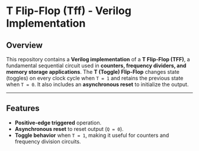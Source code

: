 # T Flip-Flop (Tff) - Verilog Implementation

## Overview
This repository contains a **Verilog implementation** of a **T Flip-Flop (TFF)**, a fundamental sequential circuit used in **counters, frequency dividers, and memory storage applications**. The **T (Toggle) Flip-Flop** changes state (toggles) on every clock cycle when `T = 1` and retains the previous state when `T = 0`. It also includes an **asynchronous reset** to initialize the output.

---

## Features
- **Positive-edge triggered** operation.
- **Asynchronous reset** to reset output (`Q = 0`).
- **Toggle behavior** when `T = 1`, making it useful for counters and frequency division circuits.

